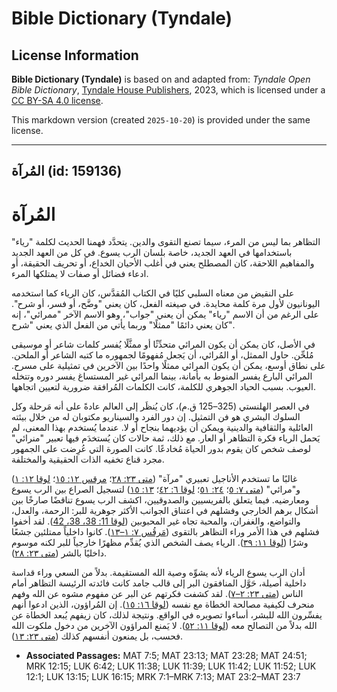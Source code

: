 # Bible Dictionary (Tyndale)

## License Information

**Bible Dictionary (Tyndale)** is based on and adapted from: _Tyndale Open Bible Dictionary_, [Tyndale House Publishers](https://tyndaleopenresources.com/), 2023, which is licensed under a [CC BY-SA 4.0 license](https://creativecommons.org/licenses/by-sa/4.0/legalcode.en).

This markdown version (created `2025-10-20`) is provided under the same license.



--------------------------------

## المُرآة (id: 159136)

المُرآة
=======

التظاهر بما ليس من المرء، سيما تصنع التقوى والدين. يتحدَّد فهمنا الحديث لكلمة "رياء" باستخدامها في العهد الجديد، خاصة بلسان الرب يسوع. في كل من العهد الجديد والمفاهيم اللاحقة، كان المصطلح يعني في أغلب الأحيان الخداع، أو تحريف الحقيقة، أو ادعاء فضائل أو صفات لا يمتلكها المرء.

على النقيض من معناه السلبي كليًا في الكتاب المُقدَّس، كان الرياء كما استخدمه اليونانيون لأول مرة كلمة محايدة. في صيغته الفعل، كان يعني "وضَّح، أو فسر، أو شرح". على الرغم من أن الاسم "رياء" يمكن أن يعني "جواب"، وهو الاسم الآخر "ممرائي"، إنه كان يعني دائمًا "ممثلًا" وربما يأتي من الفعل الذي يعني "شرح".

في الأصل، كان يمكن أن يكون المرائي متحدِّثًا أو ممثَّلًا يُفسر كلمات شاعر أو موسيقى مُلحِّن. حاول الممثل، أو المُرائي، أن يَجعل مُفهومًا لجمهوره ما كتبه الشاعر أو الملحن. على نطاق أوسع، يمكن أن يكون المرائي ممثلًا واحدًا بين الآخرين في تمثيلية على مسرح. المرائي البارع يفسر المنوط به بأمانة، بينما المرائي غير المستساغ يفسر دوره وتتخله العيوب. بسبب الحياد الجوهري للكلمة، كانت الكلمات المُرافقة ضرورية لتعيين اتجاهها.

في العصر الهلنستي (325–125 ق.م)، كان يُنظَر إلى العالم عادةً على أنه مَرحلة وكل السلوك البشري هو فن التمثيل. إن دور الفرد والسيناريو مكتوبان له من خلال بيئته العائلية والثقافية والدينية ويمكن أن يؤديهما بنجاح أو لا. عندما يُستخدم بهذا المعنى، لم يَحمل الرياء فكرة التظاهر أو العار. مع ذلك، ثمة حالات كان يُستخدَم فيها تعبير "منرائي" لوصف شخص كان يقوم بدور الحياة مُخادعًا. كانت الصورة التي عُرِضت على الجمهور مجرد قناع تخفيه الذات الحقيقية والمختلفة.

غالبًا ما تستخدم الأناجيل تعبيري "مرآة" ([متى ٢٣: ٢٨](https://ref.ly/Matt23:28)؛ [مرقس ١٢: ١٥](https://ref.ly/Mark12:15)؛ [لوقا ١٢: ١](https://ref.ly/Luke12:1)) و"مرائي" ([متى ٧: ٥](https://ref.ly/Matt7:5)؛ [٢٤: ٥١](https://ref.ly/Matt24:51)؛ [لوقا ٦: ٤٢](https://ref.ly/Luke6:42)؛ [١٣: ١٥](https://ref.ly/Luke13:15)) لتسجيل الصراع بين الرب يسوع ومعارضيه. فيما يتعلق بالفريسيين والصدوقيين، اكشف الرب يسوع تناقضًا صارخًا بين أشكال برهم الخارجي وفشلهم في اعتناق الجوانب الأكثر جوهرية للبر: الرحمة، والعدل، والتواضع، والغفران، والمحبة تجاه غير المحبوبين ([لوقا 11: 38، 38، 42](https://ref.ly/Luke11:38)). لقد أخفوا فشلهم في هذا الأمر وراء التظاهر بالتقوى ([مَرقُس ٧: ١–١٣](https://ref.ly/Mark7:1-Mark7:13)). كانوا داخلياً ممتلئين جشعًا وشرًا ([لوقا ١١: ٣٩](https://ref.ly/Luke11:39)). الرياء يصف الشخص الذي يُقدِّم مظهرًا خارجياً للبر لكنه موسوم داخليًا بالشر ([متى ٢٣: ٢٨](https://ref.ly/Matt23:28)).

أدان الرب يسوع الرياء لأنه يشوِّه وصية الله المستقيمة. بدلاً من السعي وراء قداسة داخلية أصيلة، حَوَّل المنافقون البر إلى قالب جامد كانت فائدته الرئيسة التظاهر أمام الناس ([متى ٢٣: ٢–٧](https://ref.ly/Matt23:2-Matt23:7)). لقد كشفت فكرتهم عن البر عن مفهوم مشوه عن الله وفهم منحرف لكيفية مصالحة الخطاة مع نفسه ([لوقا ١٦: ١٥](https://ref.ly/Luke16:15)). إن المُراؤون، الذين ادعوا أنهم يفسِّرون الله للبشر، أساءوا تصويره في الواقع. ونتيجة لذلك، كان زيفهم يُبعد الخطاة عن الله بدلاً من التصالح معه ([لوقا ١١: ٥٢](https://ref.ly/Luke11:52)). لا يَمنع المراؤون الآخرين من دخول ملكوت الله فحسب، بل يمنعون أنفسهم كذلك ([متى ٢٣: ١٣](https://ref.ly/Matt23:13)).

* **Associated Passages:** MAT 7:5; MAT 23:13; MAT 23:28; MAT 24:51; MRK 12:15; LUK 6:42; LUK 11:38; LUK 11:39; LUK 11:42; LUK 11:52; LUK 12:1; LUK 13:15; LUK 16:15; MRK 7:1–MRK 7:13; MAT 23:2–MAT 23:7

